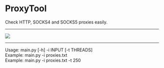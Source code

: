 # ProxyTool
Check HTTP, SOCKS4 and SOCKS5 proxies easily.

---

<img src="https://i.imgur.com/1gKgnFn.png">

---

Usage: main.py [-h] -i INPUT [-t THREADS]<br />
Example: main.py -i proxies.txt<br />
Example: main.py -i proxies.txt -t 250<br />
